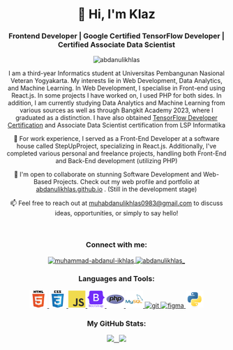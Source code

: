 <h1 align="center">👋 Hi, I'm Klaz</h1>
<h3 align="center">Frontend Developer | Google Certified TensorFlow Developer | Certified Associate Data Scientist</h3>

<p align="center">
  <img src="https://komarev.com/ghpvc/?username=abdanulikhlas&label=Profile%20views&color=0e75b6&style=flat" alt="abdanulikhlas" />
</p>

<p align="center">
  I am a third-year Informatics student at Universitas Pembangunan Nasional Veteran Yogyakarta. My interests lie in Web Development, Data Analytics, and Machine Learning. In Web Development, I specialise in Front-end using React.js. In some projects I have worked on, I used PHP for both sides. In addition, I am currently studying Data Analytics and Machine Learning from various sources as well as through Bangkit Academy 2023, where I graduated as a distinction. I have also obtained <a href="https://www.credential.net/9403ff3b-43cd-48f0-809e-d458e39017b9">TensorFlow Developer Certification</a> and Associate Data Scientist certification from LSP Informatika
</p>

<p align="center">
  💼 For work experience, I served as a Front-End Developer at a software house called StepUpProject, specializing in React.js. Additionally, I've completed various personal and freelance projects, handling both Front-End and Back-End development (utilizing PHP)
</p>

<p align="center">
  🤝 I'm open to collaborate on stunning Software Development and Web-Based Projects. Check out my web profile and portfolio at  <a href="https://abdanulikhlas.github.io/">abdanulikhlas.github.io</a>
. (Still in the development stage)
</p>

<p align="center">
  📫 Feel free to reach out at <a href="mailto:muhabdanulikhlas0983@gmail.com">muhabdanulikhlas0983@gmail.com</a> to discuss ideas, opportunities, or simply to say hello!
</p>


<br>


<h3 align="center">Connect with me:</h3>
<p align="center">
  <a href="https://linkedin.com/in/muhammad-abdanul-ikhlas" target="_blank">
    <img align="center" src="https://raw.githubusercontent.com/rahuldkjain/github-profile-readme-generator/master/src/images/icons/Social/linked-in-alt.svg" alt="muhammad-abdanul-ikhlas" height="30" width="40" />
  </a>
  <a href="https://instagram.com/abdanulikhlas_" target="blank">
    <img align="center" src="https://raw.githubusercontent.com/rahuldkjain/github-profile-readme-generator/master/src/images/icons/Social/instagram.svg" alt="abdanulikhlas_" height="30" width="40" />
  </a>
</p>

<h3 align="center">Languages and Tools:</h3>
<p align="center">
  <a href="https://www.w3.org/html/" target="_blank" rel="noreferrer">
    <img src="https://raw.githubusercontent.com/devicons/devicon/master/icons/html5/html5-original-wordmark.svg" alt="html5" width="40" height="40"/>
  </a> 
  <a href="https://www.w3schools.com/css/" target="_blank" rel="noreferrer">
    <img src="https://raw.githubusercontent.com/devicons/devicon/master/icons/css3/css3-original-wordmark.svg" alt="css3" width="40" height="40"/>
  </a> 
  <a href="https://developer.mozilla.org/en-US/docs/Web/JavaScript" target="_blank" rel="noreferrer">
    <img src="https://raw.githubusercontent.com/devicons/devicon/master/icons/javascript/javascript-original.svg" alt="javascript" width="40" height="40"/>
  </a> 
  <a href="https://getbootstrap.com" target="_blank" rel="noreferrer">
    <img src="https://raw.githubusercontent.com/devicons/devicon/master/icons/bootstrap/bootstrap-plain-wordmark.svg" alt="bootstrap" width="40" height="40"/>
  </a>
  <a href="https://www.php.net" target="_blank" rel="noreferrer">
    <img src="https://raw.githubusercontent.com/devicons/devicon/master/icons/php/php-original.svg" alt="php" width="40" height="40"/>
  </a> 
  <a href="https://www.mysql.com/" target="_blank" rel="noreferrer">
    <img src="https://raw.githubusercontent.com/devicons/devicon/master/icons/mysql/mysql-original-wordmark.svg" alt="mysql" width="40" height="40"/>
  </a> 
  <a href="https://git-scm.com/" target="_blank" rel="noreferrer">
    <img src="https://www.vectorlogo.zone/logos/git-scm/git-scm-icon.svg" alt="git" width="40" height="40"/>
  </a> 
  <a href="https://www.figma.com/" target="_blank" rel="noreferrer">
    <img src="https://www.vectorlogo.zone/logos/figma/figma-icon.svg" alt="figma" width="40" height="40"/>
  </a> 
  <a href="https://www.python.org" target="_blank" rel="noreferrer">
    <img src="https://raw.githubusercontent.com/devicons/devicon/master/icons/python/python-original.svg" alt="python" width="40" height="40"/>
  </a>
</p>

<h3 align="center">My GitHub Stats:</h3>
<p align="center">
  <a href="https://github.com/Abdanulikhlas">
    <img height="180em" src="https://github-readme-stats-eight-theta.vercel.app/api/top-langs/?username=Abdanulikhlas&layout=compact&langs_count=8&theme=algolia"/>
    &nbsp;
    <img height="180em" src="https://github-readme-stats-eight-theta.vercel.app/api?username=Abdanulikhlas&show_icons=true&theme=algolia&include_all_commits=true&count_private=true"/> 
  </a>
</p>
